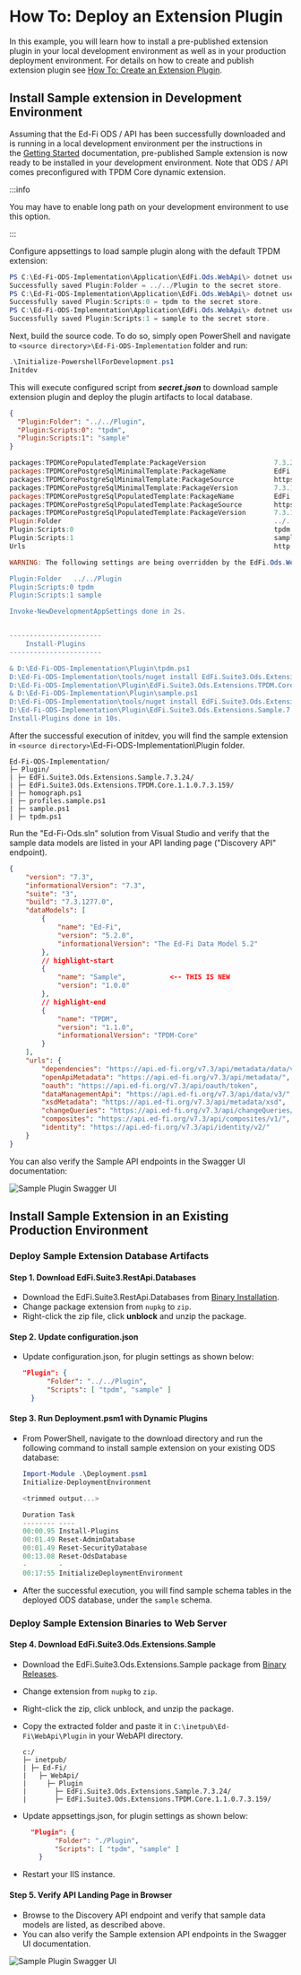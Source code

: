 # How To: Deploy an Extension Plugin

In this example, you will learn how to install a pre-published extension plugin
in your local development environment as well as in your production deployment
environment. For details on how to create and publish extension plugin see [How
To: Create an Extension Plugin](./how-to-create-an-extension-plugin.md).

## Install Sample extension in Development Environment

Assuming that the Ed-Fi ODS / API has been successfully downloaded and is
running in a local development environment per the instructions in the [Getting
Started](../getting-started/source-code-installation/readme.md) documentation,
pre-published Sample extension is now ready to be installed in your development
environment. Note that ODS / API comes preconfigured with TPDM Core dynamic
extension.

:::info

You may have to enable long path on your development environment to use this
option.

:::

Configure appsettings to load sample plugin along with the default TPDM extension:

```powershell
PS C:\Ed-Fi-ODS-Implementation\Application\EdFi.Ods.WebApi\> dotnet user-secrets set "Plugin:Folder"  "../../Plugin"
Successfully saved Plugin:Folder = ../../Plugin to the secret store.
PS C:\Ed-Fi-ODS-Implementation\Application\EdFi.Ods.WebApi\> dotnet user-secrets set "Plugin:Scripts:0"  "tpdm"
Successfully saved Plugin:Scripts:0 = tpdm to the secret store.
PS C:\Ed-Fi-ODS-Implementation\Application\EdFi.Ods.WebApi\> dotnet user-secrets set "Plugin:Scripts:1"  "sample"
Successfully saved Plugin:Scripts:1 = sample to the secret store.
```

Next, build the source code. To do so, simply open PowerShell and navigate to `<source
directory>\Ed-Fi-ODS-Implementation` folder and run:

```powershell
.\Initialize-PowershellForDevelopment.ps1
Initdev
```

This will execute configured script from _**secret.json**_ to download sample
extension plugin and deploy the plugin artifacts to local database.

```json title="secret.json"
{
  "Plugin:Folder": "../../Plugin",
  "Plugin:Scripts:0": "tpdm",
  "Plugin:Scripts:1": "sample"
}
```

```powershell title="Deployment output"
packages:TPDMCorePopulatedTemplate:PackageVersion                 7.3.202
packages:TPDMCorePostgreSqlMinimalTemplate:PackageName            EdFi.Suite3.Ods.Minimal.Template.TPDM.Core.{ExtensionVersion}.PostgreSQL.Standard.{StandardVersion}
packages:TPDMCorePostgreSqlMinimalTemplate:PackageSource          https://pkgs.dev.azure.com/ed-fi-alliance/Ed-Fi-Alliance-OSS/_packaging/EdFi/nuget/v3/index.json
packages:TPDMCorePostgreSqlMinimalTemplate:PackageVersion         7.3.189
packages:TPDMCorePostgreSqlPopulatedTemplate:PackageName          EdFi.Suite3.Ods.Populated.Template.TPDM.Core.{ExtensionVersion}.PostgreSQL.Standard.{StandardVersion}
packages:TPDMCorePostgreSqlPopulatedTemplate:PackageSource        https://pkgs.dev.azure.com/ed-fi-alliance/Ed-Fi-Alliance-OSS/_packaging/EdFi/nuget/v3/index.json
packages:TPDMCorePostgreSqlPopulatedTemplate:PackageVersion       7.3.194
Plugin:Folder                                                     ../../Plugin
Plugin:Scripts:0                                                  tpdm
Plugin:Scripts:1                                                  sample
Urls                                                              http://localhost:54746

WARNING: The following settings are being overridden by the EdFi.Ods.WebApi project's user secrets:

Plugin:Folder   ../../Plugin
Plugin:Scripts:0 tpdm
Plugin:Scripts:1 sample

Invoke-NewDevelopmentAppSettings done in 2s.


-----------------------
    Install-Plugins
-----------------------

& D:\Ed-Fi-ODS-Implementation\Plugin\tpdm.ps1
D:\Ed-Fi-ODS-Implementation\tools/nuget install EdFi.Suite3.Ods.Extensions.TPDM.Core.1.1.0.Standard -source https://pkgs.dev.azure.com/ed-fi-alliance/Ed-Fi-Alliance-OSS/_packaging/EdFi/nuget/v3/index.json -outputDirectory D:\ed-fi\Ed-Fi-ODS-Implementation\Plugin -ExcludeVersion -version 7.3.159
D:\Ed-Fi-ODS-Implementation\Plugin\EdFi.Suite3.Ods.Extensions.TPDM.Core.1.1.0.7.3.159
& D:\Ed-Fi-ODS-Implementation\Plugin\sample.ps1
D:\Ed-Fi-ODS-Implementation\tools/nuget install EdFi.Suite3.Ods.Extensions.Sample -source https://pkgs.dev.azure.com/ed-fi-alliance/Ed-Fi-Alliance-OSS/_packaging/EdFi/nuget/v3/index.json -outputDirectory D:\ed-fi\Ed-Fi-ODS-Implementation\Plugin -ExcludeVersion -version 7.3.24
D:\Ed-Fi-ODS-Implementation\Plugin\EdFi.Suite3.Ods.Extensions.Sample.7.3.24
Install-Plugins done in 10s.
```

After the successful execution of initdev, you will find the sample extension in
`<source directory>`\\Ed-Fi-ODS-Implementation\\Plugin folder.

```none title="Directory Listing"
Ed-Fi-ODS-Implementation/
├─ Plugin/
| ├─ EdFi.Suite3.Ods.Extensions.Sample.7.3.24/
| ├─ EdFi.Suite3.Ods.Extensions.TPDM.Core.1.1.0.7.3.159/
| ├─ homograph.ps1
| ├─ profiles.sample.ps1
| ├─ sample.ps1
| ├─ tpdm.ps1
```

Run the "Ed-Fi-Ods.sln" solution from Visual Studio and verify that the sample
data models are listed in your API landing page ("Discovery API" endpoint).

```json
{
    "version": "7.3",
    "informationalVersion": "7.3",
    "suite": "3",
    "build": "7.3.1277.0",
    "dataModels": [
        {
            "name": "Ed-Fi",
            "version": "5.2.0",
            "informationalVersion": "The Ed-Fi Data Model 5.2"
        },
        // highlight-start
        {
            "name": "Sample",           <-- THIS IS NEW
            "version": "1.0.0"
        },
        // highlight-end
        {
            "name": "TPDM",
            "version": "1.1.0",
            "informationalVersion": "TPDM-Core"
        }
    ],
    "urls": {
        "dependencies": "https://api.ed-fi.org/v7.3/api/metadata/data/v3/dependencies",
        "openApiMetadata": "https://api.ed-fi.org/v7.3/api/metadata/",
        "oauth": "https://api.ed-fi.org/v7.3/api/oauth/token",
        "dataManagementApi": "https://api.ed-fi.org/v7.3/api/data/v3/",
        "xsdMetadata": "https://api.ed-fi.org/v7.3/api/metadata/xsd",
        "changeQueries": "https://api.ed-fi.org/v7.3/api/changeQueries/v1/",
        "composites": "https://api.ed-fi.org/v7.3/api/composites/v1/",
        "identity": "https://api.ed-fi.org/v7.3/api/identity/v2/"
    }
}
```

You can also verify the Sample API endpoints in the Swagger UI documentation:

![Sample Plugin Swagger UI](/img/reference/ods-api/image2021-10-26_16-58-21.png)

## Install Sample Extension in an Existing Production Environment

### Deploy Sample Extension Database Artifacts

#### Step 1. Download EdFi.Suite3.RestApi.Databases

* Download the EdFi.Suite3.RestApi.Databases from [Binary
  Installation](../getting-started/binary-installation/).
* Change package extension from `nupkg` to `zip`.
* Right-click the zip file, click **unblock** and unzip the package.

#### Step 2. Update configuration.json

* Update configuration.json, for plugin settings as shown below:

  ```json
  "Plugin": {
        "Folder": "../../Plugin",
        "Scripts": [ "tpdm", "sample" ]
    }
  ```

#### Step 3. Run Deployment.psm1 with Dynamic Plugins

* From PowerShell, navigate to the download directory and run the following
  command to install sample extension on your existing ODS database:

  ```powershell
  Import-Module .\Deployment.psm1
  Initialize-DeploymentEnvironment

  <trimmed output...>

  Duration Task
  -------- ----
  00:00.95 Install-Plugins
  00:01.49 Reset-AdminDatabase
  00:01.49 Reset-SecurityDatabase
  00:13.08 Reset-OdsDatabase
  -        -
  00:17:55 InitializeDeploymentEnvironment
  ```

* After the successful execution, you will find sample schema tables in the
  deployed ODS database, under the `sample` schema.

### Deploy Sample Extension Binaries to Web Server

#### Step 4. Download EdFi.Suite3.Ods.Extensions.Sample

* Download the EdFi.Suite3.Ods.Extensions.Sample package from [Binary
  Releases](https://dev.azure.com/ed-fi-alliance/Ed-Fi-Alliance-OSS/_packaging?_a=package&feed=EdFi%40Release&view=overview&package=EdFi.Suite3.Ods.Extensions.Sample&protocolType=NuGet).
* Change extension from `nupkg` to `zip`.
* Right-click the zip, click unblock, and unzip the package.
* Copy the extracted folder and paste it in `C:\inetpub\Ed-Fi\WebApi\Plugin` in
  your WebAPI directory.

  ```none title="File Listing"
  c:/
  ├─ inetpub/
  | ├─ Ed-Fi/
  |   ├─ WebApi/
  |     ├─ Plugin
  |       ├─ EdFi.Suite3.Ods.Extensions.Sample.7.3.24/
  |       ├─ EdFi.Suite3.Ods.Extensions.TPDM.Core.1.1.0.7.3.159/
  ```

* Update appsettings.json, for plugin settings as shown below:

  ```json
    "Plugin": {
          "Folder": "./Plugin",
          "Scripts": [ "tpdm", "sample" ]
      }
  ```

* Restart your IIS instance.

#### Step 5. Verify API Landing Page in Browser

* Browse to the Discovery API endpoint and verify that sample data models are
  listed, as described above.
* You can also verify the Sample extension API endpoints in the Swagger UI
  documentation.

![Sample Plugin Swagger UI](/img/reference/ods-api/image2021-10-26_16-58-21.png)
